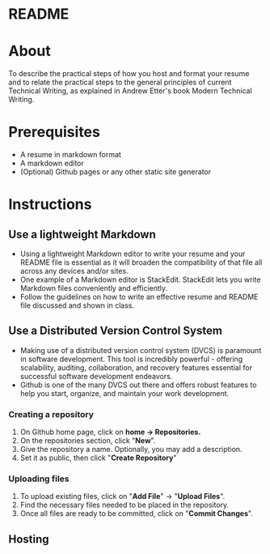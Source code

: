 # README
# About
To describe the practical steps of how you host and format your resume and to relate the practical steps to the general principles of current Technical Writing, as explained in Andrew Etter's book Modern Technical Writing.

# Prerequisites
- A resume in markdown format
- A markdown editor
- (Optional) Github pages or any other static site generator

# Instructions
## Use a lightweight Markdown
- Using a lightweight Markdown editor to write your resume and your README file is essential as it will broaden the compatibility of that file all across any devices and/or sites.
- One example of a Markdown editor is StackEdit. StackEdit lets you write Markdown files conveniently and efficiently.
- Follow the guidelines on how to write an effective resume and README file discussed and shown in class.
## Use a Distributed Version Control System
-   Making use of a distributed version control system (DVCS) is paramount in software development. This tool is incredibly powerful - offering scalability, auditing, collaboration, and recovery features essential for successful software development endeavors.
- Github is one of the many DVCS out there and offers robust features to help you start, organize, and maintain your work development.
### Creating a repository
1. On Github home page, click on **home -> Repositories.**
2. On the repositories section, click "**New**".
3. Give the repository a name. Optionally, you may add a description.
4. Set it as public, then click "**Create Repository**"
### Uploading files
1. To upload existing files, click on "**Add File**" -> "**Upload Files**".
2. Find the necessary files needed to be placed in the repository.
3. Once all files are ready to be committed, click on "**Commit Changes**".

## Hosting 
<!--stackedit_data:
eyJoaXN0b3J5IjpbMTU4MTc1NzcwLDE2NjIzMjE5NDQsLTMyOT
M0NTU2OSwtMTE2OTAyMzgwMSwxNTM3NzMxOTM5LDE4MjA2NjM2
MjYsLTIwODg3NDY2MTJdfQ==
-->